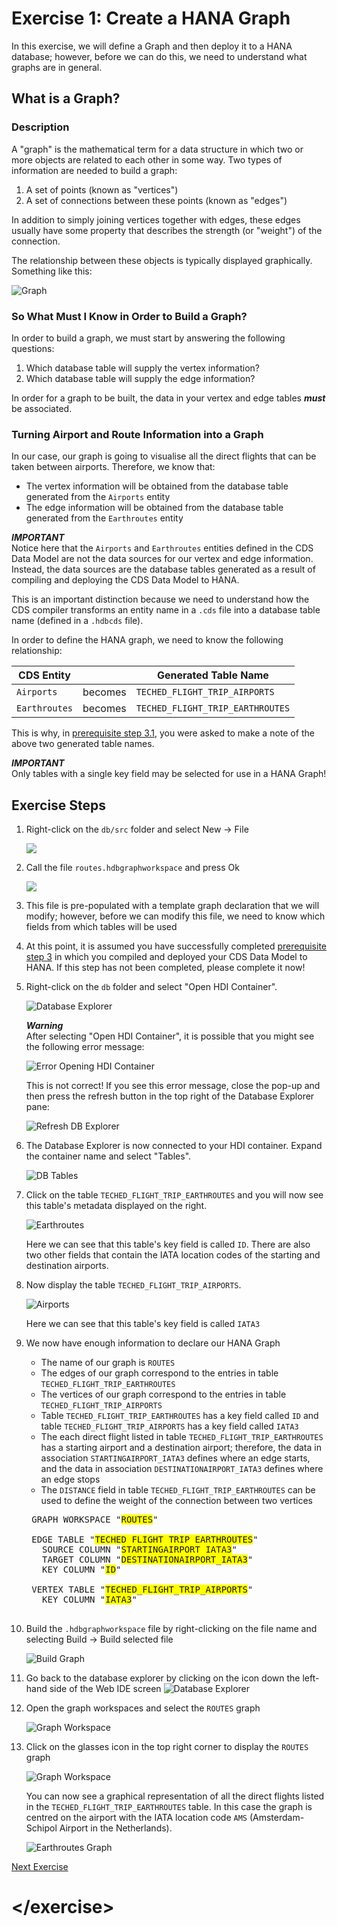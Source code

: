 # Exercise 1: Create a HANA Graph

In this exercise, we will define a Graph and then deploy it to a HANA database; however, before we can do this, we need to understand what graphs are in general.

## What is a Graph?

### Description

A "graph" is the mathematical term for a data structure in which two or more objects are related to each other in some way.  Two types of information are needed to build a graph:
    
1. A set of points (known as "vertices")
1. A set of connections between these points (known as "edges")

In addition to simply joining vertices together with edges, these edges usually have some property that describes the strength (or "weight") of the connection.

The relationship between these objects is typically displayed graphically.  Something like this:

![Graph](https://upload.wikimedia.org/wikipedia/commons/5/5b/6n-graf.svg)


### So What Must I Know in Order to Build a Graph?
In order to build a graph, we must start by answering the following questions:

1. Which database table will supply the vertex information?
1. Which database table will supply the edge information?

In order for a graph to be built, the data in your vertex and edge tables ***must*** be associated.

### Turning Airport and Route Information into a Graph

In our case, our graph is going to visualise all the direct flights that can be taken between airports. Therefore, we know that:

* The vertex information will be obtained from the database table generated from the `Airports` entity
* The edge information will be obtained from the database table generated from the `Earthroutes` entity  

***IMPORTANT***  
Notice here that the `Airports` and `Earthroutes` entities defined in the CDS Data Model are not the data sources for our vertex and edge information.  Instead, the data sources are the database tables generated as a result of compiling and deploying the CDS Data Model to HANA.

This is an important distinction because we need to understand how the CDS compiler transforms an entity name in a `.cds` file into a database table name (defined in a `.hdbcds` file).

In order to define the HANA graph, we need to know the following relationship:

| CDS Entity | | Generated Table Name |
|---|---|---|
| `Airports` | becomes | `TECHED_FLIGHT_TRIP_AIRPORTS` |
| `Earthroutes` | becomes | `TECHED_FLIGHT_TRIP_EARTHROUTES` |


This is why, in [prerequisite step 3.1](./ex0.3.md#3.1), you were asked to make a note of the above two generated table names.

***IMPORTANT***  
Only tables with a single key field may be selected for use in a HANA Graph!



## Exercise Steps

1. Right-click on the `db/src` folder and select New -> File  

    ![](./img/Ex1_Create_File.png)

1. Call the file `routes.hdbgraphworkspace` and press Ok

    ![](./img/Ex1_Filename.png)

1. This file is pre-populated with a template graph declaration that we will modify; however, before we can modify this file, we need to know which fields from which tables will be used

1. At this point, it is assumed you have successfully completed [prerequisite step 3](./ex0.3.md) in which you compiled and deployed your CDS Data Model to HANA.  If this step has not been completed, please complete it now!

1. Right-click on the `db` folder and select "Open HDI Container".

    ![Database Explorer](./img/Ex1_Open_HDI_Container.png)
    
    ***Warning***  
    After selecting "Open HDI Container", it is possible that you might see the following error message:
    
    ![Error Opening HDI Container](./img/Ex1_HDI_Error.png)
    
    This is not correct!  If you see this error message, close the pop-up and then press the refresh button in the top right of the Database Explorer pane:
    
    ![Refresh DB Explorer](./img/Ex1_Refresh_DB_Exp.png)

1. The Database Explorer is now connected to your HDI container.  Expand the container name and select "Tables".

    ![DB Tables](./img/Ex1_DB_Tables.png)

1. Click on the table `TECHED_FLIGHT_TRIP_EARTHROUTES` and you will now see this table's metadata displayed on the right.

    ![Earthroutes](./img/Ex1_Table_Earthroutes.png)
    
    Here we can see that this table's key field is called `ID`.  There are also two other fields that contain the IATA location codes of the starting and destination airports.
    
1. Now display the table `TECHED_FLIGHT_TRIP_AIRPORTS`.

    ![Airports](./img/Ex1_Table_Airports.png)
    
    Here we can see that this table's key field is called `IATA3`

1. We now have enough information to declare our HANA Graph

    * The name of our graph is `ROUTES`
    * The edges of our graph correspond to the entries in table `TECHED_FLIGHT_TRIP_EARTHROUTES`
    * The vertices of our graph correspond to the entries in table `TECHED_FLIGHT_TRIP_AIRPORTS`
    * Table `TECHED_FLIGHT_TRIP_EARTHROUTES` has a key field called `ID` and table `TECHED_FLIGHT_TRIP_AIRPORTS` has a key field called `IATA3`
    * The each direct flight listed in table `TECHED_FLIGHT_TRIP_EARTHROUTES` has a starting airport and a destination airport; therefore, the data in association `STARTINGAIRPORT_IATA3` defines where an edge starts, and the data in association `DESTINATIONAIRPORT_IATA3` defines where an edge stops
    * The `DISTANCE` field in table `TECHED_FLIGHT_TRIP_EARTHROUTES` can be used to define the weight of the connection between two vertices

    <pre>
    GRAPH WORKSPACE "<span style="background-color: yellow">ROUTES</span>"
    
    EDGE TABLE "<span style="background-color: yellow">TECHED_FLIGHT_TRIP_EARTHROUTES</span>"
      SOURCE COLUMN "<span style="background-color: yellow">STARTINGAIRPORT_IATA3</span>"
      TARGET COLUMN "<span style="background-color: yellow">DESTINATIONAIRPORT_IATA3</span>"
      KEY COLUMN "<span style="background-color: yellow">ID</span>"
    
    VERTEX TABLE "<span style="background-color: yellow">TECHED_FLIGHT_TRIP_AIRPORTS</span>"
      KEY COLUMN "<span style="background-color: yellow">IATA3</span>"
    </pre>

1. Build the `.hdbgraphworkspace` file by right-clicking on the file name and selecting Build -> Build selected file

    ![Build Graph](./img/Ex1_Build_Graph.png)

1. Go back to the database explorer by clicking on the icon down the left-hand side of the Web IDE screen ![Database Explorer](./img/Icon_Database_Explorer.png)

1. Open the graph workspaces and select the `ROUTES` graph

    ![Graph Workspace](./img/Ex1_Graph_Workspace.png)

1. Click on the glasses icon in the top right corner to display the `ROUTES` graph

    ![Graph Workspace](./img/Ex1_Display_Graph.png)
    
    You can now see a graphical representation of all the direct flights listed in the `TECHED_FLIGHT_TRIP_EARTHROUTES` table.  In this case the graph is centred on the airport with the IATA location code `AMS` (Amsterdam-Schipol Airport in the Netherlands).
    
    ![Earthroutes Graph](./img/Ex1_Earthroutes_Graph.png)



[Next Exercise](./ex2_shortest_path.md)

# \</exercise>
